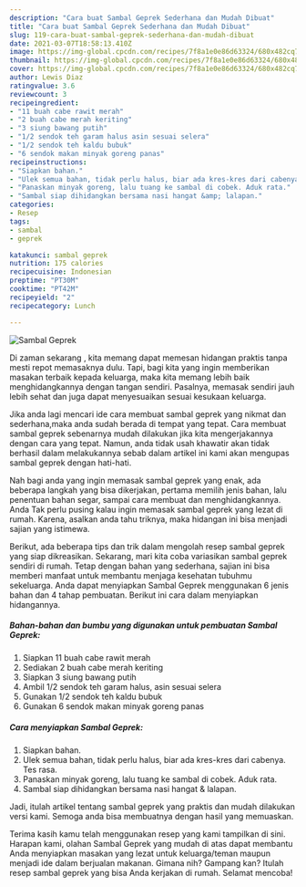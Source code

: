 ```yaml
---
description: "Cara buat Sambal Geprek Sederhana dan Mudah Dibuat"
title: "Cara buat Sambal Geprek Sederhana dan Mudah Dibuat"
slug: 119-cara-buat-sambal-geprek-sederhana-dan-mudah-dibuat
date: 2021-03-07T18:58:13.410Z
image: https://img-global.cpcdn.com/recipes/7f8a1e0e86d63324/680x482cq70/sambal-geprek-foto-resep-utama.jpg
thumbnail: https://img-global.cpcdn.com/recipes/7f8a1e0e86d63324/680x482cq70/sambal-geprek-foto-resep-utama.jpg
cover: https://img-global.cpcdn.com/recipes/7f8a1e0e86d63324/680x482cq70/sambal-geprek-foto-resep-utama.jpg
author: Lewis Diaz
ratingvalue: 3.6
reviewcount: 3
recipeingredient:
- "11 buah cabe rawit merah"
- "2 buah cabe merah keriting"
- "3 siung bawang putih"
- "1/2 sendok teh garam halus asin sesuai selera"
- "1/2 sendok teh kaldu bubuk"
- "6 sendok makan minyak goreng panas"
recipeinstructions:
- "Siapkan bahan."
- "Ulek semua bahan, tidak perlu halus, biar ada kres-kres dari cabenya. Tes rasa."
- "Panaskan minyak goreng, lalu tuang ke sambal di cobek. Aduk rata."
- "Sambal siap dihidangkan bersama nasi hangat &amp; lalapan."
categories:
- Resep
tags:
- sambal
- geprek

katakunci: sambal geprek 
nutrition: 175 calories
recipecuisine: Indonesian
preptime: "PT30M"
cooktime: "PT42M"
recipeyield: "2"
recipecategory: Lunch

---
```



![Sambal Geprek](https://img-global.cpcdn.com/recipes/7f8a1e0e86d63324/680x482cq70/sambal-geprek-foto-resep-utama.jpg)

Di zaman  sekarang , kita memang dapat memesan hidangan praktis tanpa mesti repot memasaknya dulu. Tapi, bagi kita yang ingin memberikan masakan terbaik kepada keluarga, maka kita memang lebih baik menghidangkannya dengan tangan sendiri. Pasalnya, memasak sendiri jauh lebih sehat dan juga dapat menyesuaikan sesuai kesukaan keluarga.

Jika anda lagi mencari ide cara membuat sambal geprek yang nikmat dan sederhana,maka anda sudah berada di tempat yang tepat. Cara membuat sambal geprek  sebenarnya mudah dilakukan jika kita mengerjakannya dengan cara yang tepat. Namun, anda tidak usah khawatir akan tidak berhasil dalam melakukannya 
sebab dalam artikel ini kami akan mengupas sambal geprek dengan hati-hati.  



Nah bagi anda yang ingin memasak sambal geprek yang enak, ada beberapa langkah yang bisa dikerjakan, pertama memilih jenis bahan, lalu penentuan bahan segar, sampai cara membuat dan menghidangkannya. Anda Tak perlu pusing kalau ingin memasak sambal geprek yang lezat di rumah. Karena, asalkan anda  tahu triknya, maka hidangan ini bisa menjadi sajian yang istimewa.

Berikut, ada beberapa tips dan trik dalam mengolah resep sambal geprek yang siap dikreasikan. Sekarang, mari kita coba variasikan sambal geprek sendiri di rumah. Tetap dengan bahan yang sederhana, sajian ini bisa memberi manfaat untuk membantu menjaga kesehatan tubuhmu sekeluarga. Anda dapat menyiapkan Sambal Geprek menggunakan 6 jenis bahan dan 4 tahap pembuatan. Berikut ini cara dalam menyiapkan hidangannya.

<!--inarticleads1-->

##### Bahan-bahan dan bumbu yang digunakan untuk pembuatan Sambal Geprek:

1. Siapkan 11 buah cabe rawit merah
1. Sediakan 2 buah cabe merah keriting
1. Siapkan 3 siung bawang putih
1. Ambil 1/2 sendok teh garam halus, asin sesuai selera
1. Gunakan 1/2 sendok teh kaldu bubuk
1. Gunakan 6 sendok makan minyak goreng panas




<!--inarticleads2-->

##### Cara menyiapkan Sambal Geprek:

1. Siapkan bahan.
1. Ulek semua bahan, tidak perlu halus, biar ada kres-kres dari cabenya. Tes rasa.
1. Panaskan minyak goreng, lalu tuang ke sambal di cobek. Aduk rata.
1. Sambal siap dihidangkan bersama nasi hangat &amp; lalapan.




Jadi, itulah artikel tentang  sambal geprek  yang praktis dan mudah dilakukan versi kami. Semoga anda bisa membuatnya dengan hasil yang memuaskan. 

Terima kasih kamu telah menggunakan resep yang kami tampilkan di sini. Harapan kami, olahan  Sambal Geprek yang mudah di atas dapat membantu Anda menyiapkan masakan yang lezat untuk keluarga/teman maupun menjadi ide dalam berjualan makanan. Gimana nih? Gampang kan? Itulah resep sambal geprek yang bisa Anda kerjakan di rumah. Selamat mencoba!

